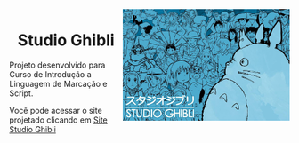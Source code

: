 <img src="image/studio.jpg" align="right" width="300">

<h1 align="center"> Studio Ghibli </h1>
Projeto desenvolvido para Curso de Introdução a Linguagem de Marcação e Script.


Você pode acessar o site projetado clicando em [Site Studio Ghibli](https://pizza2u.github.io/Projeto_Studio_Ghibli/index.html) 

